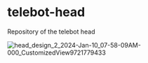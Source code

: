# telebot-head
Repository of the telebot head

![head_design_2_2024-Jan-10_07-58-09AM-000_CustomizedView9721779433](https://github.com/Telerobot-Project/telebot-head/assets/77287641/60cd6183-4ebf-4349-87ad-f76578dcaf80)
